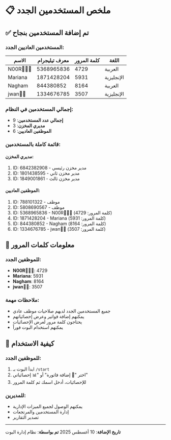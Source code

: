 # 📋 ملخص المستخدمين الجدد

## ✅ تم إضافة المستخدمين بنجاح

### المستخدمين العاديين الجدد:

| الاسم | معرف تيليجرام | كلمة المرور | اللغة |
|-------|---------------|-------------|-------|
| N00R🧚🏼‍♀️ | 5368965836 | 4729 | العربية |
| Mariana | 1871428204 | 5931 | الإنجليزية |
| Nagham | 844380852 | 8164 | العربية |
| jwan🤍🐾 | 1334676785 | 3507 | الإنجليزية |

### إجمالي المستخدمين في النظام:
- **إجمالي عدد المستخدمين**: 9
- **مديري المخزن**: 3
- **الموظفين العاديين**: 6

### قائمة كاملة بالمستخدمين:

#### مديري المخزن:
1. ID: 6842382908 - مدير مخزن رئيسي
2. ID: 1801438595 - مدير مخزن ثاني  
3. ID: 1849001861 - مدير مخزن ثالث

#### الموظفين العاديين:
1. ID: 788101322 - موظف
2. ID: 5808690567 - موظف
3. ID: 5368965836 - N00R🧚🏼‍♀️ (كلمة المرور: 4729)
4. ID: 1871428204 - Mariana (كلمة المرور: 5931)
5. ID: 844380852 - Nagham (كلمة المرور: 8164)
6. ID: 1334676785 - jwan🤍🐾 (كلمة المرور: 3507)

## 🔐 معلومات كلمات المرور

### للموظفين الجدد:
- **N00R🧚🏼‍♀️**: 4729
- **Mariana**: 5931
- **Nagham**: 8164
- **jwan🤍🐾**: 3507

### ملاحظات مهمة:
- جميع المستخدمين الجدد لديهم صلاحيات موظف عادي
- يمكنهم إضافة فواتير وعرض إحصائياتهم
- يحتاجون كلمة مرور لعرض الإحصائيات
- يمكنهم استخدام البوت فوراً

## 🚀 كيفية الاستخدام

### للموظفين الجدد:
1. ابدأ البوت بـ `/start`
2. اختر "📝 إضافة فاتورة" أو "📊 إحصائياتي"
3. للإحصائيات، أدخل اسمك ثم كلمة المرور

### للمديرين:
- يمكنهم الوصول لجميع الميزات الإدارية
- إدارة المستخدمين والمرتجعات
- تصدير التقارير

---
**تاريخ الإضافة**: 10 أغسطس 2025
**تم بواسطة**: نظام إدارة البوت 